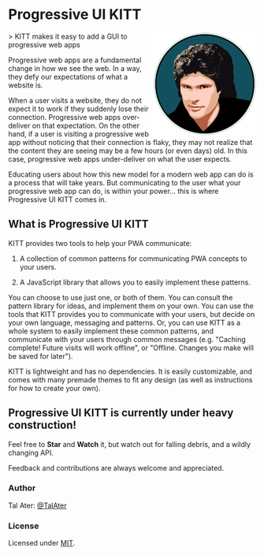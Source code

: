 # Progressive UI KITT
<img src="https://raw.githubusercontent.com/TalAter/Progressive-UI-KITT/master/demo/README-logo.png" align="right" />
> KITT makes it easy to add a GUI to progressive web apps

Progressive web apps are a fundamental change in how we see the web. In a way, they defy our expectations of what a website is.

When a user visits a website, they do not expect it to work if they suddenly lose their connection. Progressive web apps over-deliver on that expectation. On the other hand, if a user is visiting a progressive web app without noticing that their connection is flaky, they may not realize that the content they are seeing may be a few hours (or even days) old. In this case, progressive web apps under-deliver on what the user expects.

Educating users about how this new model for a modern web app can do is a process that will take years. But communicating to the user what your progressive web app can do, is within your power… this is where Progressive UI KITT comes in.

## What is Progressive UI KITT

KITT provides two tools to help your PWA communicate:

1. A collection of common patterns for communicating PWA concepts to your users.

2. A JavaScript library that allows you to easily implement these patterns.

You can choose to use just one, or both of them. You can consult the pattern library for ideas, and implement them on your own. You can use the tools that KITT provides you to communicate with your users, but decide on your own language, messaging and patterns. Or, you can use KITT as a whole system to easily implement these common patterns, and communicate with your users through common messages (e.g. "Caching complete! Future visits will work offline", or "Offline. Changes you make will be saved for later").

KITT is lightweight and has no dependencies. It is easily customizable, and comes with many premade themes to fit any design (as well as instructions for how to create your own).

## Progressive UI KITT is currently under heavy construction!

Feel free to **Star** and **Watch** it, but watch out for falling debris, and a wildly changing API.

Feedback and contributions are always welcome and appreciated.

### Author

Tal Ater: [@TalAter](https://twitter.com/TalAter)

### License

Licensed under [MIT](https://github.com/TalAter/Progressive-UI-KITT/blob/master/LICENSE).

